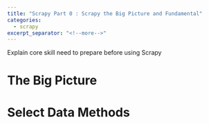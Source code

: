 ```yaml
---
title: "Scrapy Part 0 : Scrapy the Big Picture and Fundamental"
categories:
  - scrapy
excerpt_separator: "<!--more-->"
---
```



Explain core skill need to prepare before using Scrapy

<!--more-->

# The Big Picture

# Select Data Methods

